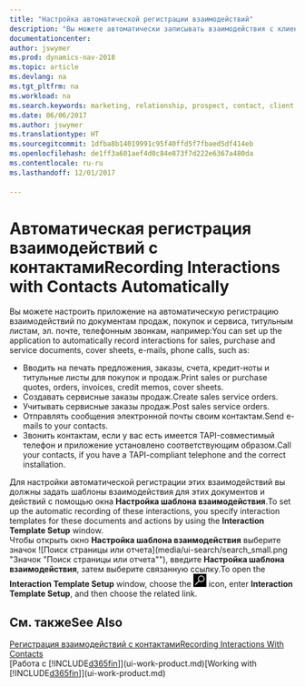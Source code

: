 ```yaml
---
title: "Настройка автоматической регистрации взаимодействий"
description: "Вы можете автоматически записывать взаимодействия с клиентами, например документы продажи, покупки и сервиса, а также телефонные звонки."
documentationcenter: 
author: jswymer
ms.prod: dynamics-nav-2018
ms.topic: article
ms.devlang: na
ms.tgt_pltfrm: na
ms.workload: na
ms.search.keywords: marketing, relationship, prospect, contact, client, customer
ms.date: 06/06/2017
ms.author: jswymer
ms.translationtype: HT
ms.sourcegitcommit: 1dfba8b14019991c95f40ffd5f7fbaed5df414eb
ms.openlocfilehash: de1ff3a601aef4d0c84e873f7d222e6367a480da
ms.contentlocale: ru-ru
ms.lasthandoff: 12/01/2017

---
```

# <a name="recording-interactions-with-contacts-automatically"></a><span data-ttu-id="f7637-103">Автоматическая регистрация взаимодействий с контактами</span><span class="sxs-lookup"><span data-stu-id="f7637-103">Recording Interactions with Contacts Automatically</span></span>
<span data-ttu-id="f7637-104">Вы можете настроить приложение на автоматическую регистрацию взаимодействий по документам продаж, покупок и сервиса, титульным листам, эл. почте, телефонным звонкам, например:</span><span class="sxs-lookup"><span data-stu-id="f7637-104">You can set up the application to automatically record interactions for sales, purchase and service documents, cover sheets, e-mails, phone calls, such as:</span></span>

* <span data-ttu-id="f7637-105">Вводить на печать предложения, заказы, счета, кредит-ноты и титульные листы для покупок и продаж.</span><span class="sxs-lookup"><span data-stu-id="f7637-105">Print sales or purchase quotes, orders, invoices, credit memos, cover sheets.</span></span>
* <span data-ttu-id="f7637-106">Создавать сервисные заказы продаж.</span><span class="sxs-lookup"><span data-stu-id="f7637-106">Create sales service orders.</span></span>
* <span data-ttu-id="f7637-107">Учитывать сервисные заказы продаж.</span><span class="sxs-lookup"><span data-stu-id="f7637-107">Post sales service orders.</span></span>
* <span data-ttu-id="f7637-108">Отправлять сообщения электронной почты своим контактам.</span><span class="sxs-lookup"><span data-stu-id="f7637-108">Send e-mails to your contacts.</span></span>
* <span data-ttu-id="f7637-109">Звонить контактам, если у вас есть имеется TAPI-совместимый телефон и приложение установлено соответствующим образом.</span><span class="sxs-lookup"><span data-stu-id="f7637-109">Call your contacts, if you have a TAPI-compliant telephone and the correct installation.</span></span>

<span data-ttu-id="f7637-110">Для настройки автоматической регистрации этих взаимодействий вы должны задать шаблоны взаимодействия для этих документов и действий с помощью окна **Настройка шаблона взаимодействия**.</span><span class="sxs-lookup"><span data-stu-id="f7637-110">To set up the automatic recording of these interactions, you specify interaction templates for these documents and actions by using the **Interaction Template Setup** window.</span></span>  
<span data-ttu-id="f7637-111">Чтобы открыть окно **Настройка шаблона взаимодействия** выберите значок ![Поиск страницы или отчета](media/ui-search/search_small.png "Значок "Поиск страницы или отчета""), введите **Настройка шаблона взаимодействия**, затем выберите связанную ссылку.</span><span class="sxs-lookup"><span data-stu-id="f7637-111">To open the **Interaction Template Setup** window, choose the ![Search for Page or Report](media/ui-search/search_small.png "Search for Page or Report icon") icon, enter **Interaction Template Setup**, and then choose the related link.</span></span>

## <a name="see-also"></a><span data-ttu-id="f7637-112">См. также</span><span class="sxs-lookup"><span data-stu-id="f7637-112">See Also</span></span>
[<span data-ttu-id="f7637-113">Регистрация взаимодействий с контактами</span><span class="sxs-lookup"><span data-stu-id="f7637-113">Recording Interactions With Contacts</span></span>](marketing-interactions.md)  
<span data-ttu-id="f7637-114">[Работа с [!INCLUDE[d365fin](includes/d365fin_md.md)]](ui-work-product.md)</span><span class="sxs-lookup"><span data-stu-id="f7637-114">[Working with [!INCLUDE[d365fin](includes/d365fin_md.md)]](ui-work-product.md)</span></span>  

